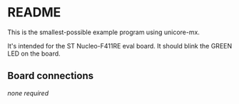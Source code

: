 # README

This is the smallest-possible example program using unicore-mx.

It's intended for the ST Nucleo-F411RE eval board. It should blink
the GREEN LED on the board.

## Board connections

*none required*
